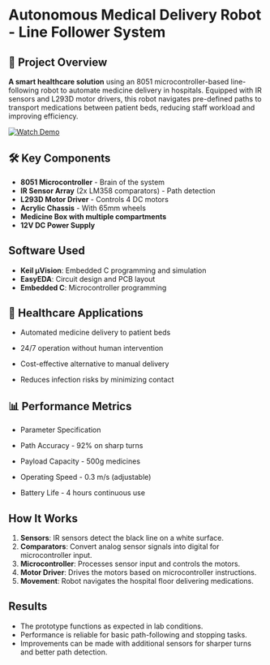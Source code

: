 # Autonomous Medical Delivery Robot - Line Follower System

## 📌 Project Overview
**A smart healthcare solution** using an 8051 microcontroller-based line-following robot to automate medicine delivery in hospitals. Equipped with IR sensors and L293D motor drivers, this robot navigates pre-defined paths to transport medications between patient beds, reducing staff workload and improving efficiency.

[![Watch Demo]([https://img.youtube.com/vi/YOUTUBE_VIDEO_ID/0.jpg)](https://youtu.be/YOUTUBE_VIDEO_ID](https://drive.google.com/file/d/1A4tFDbwrXCDe3M9qZGm4LLql-2b2k7LU/view?usp=sharing))  

## 🛠️ Key Components
- **8051 Microcontroller** - Brain of the system
- **IR Sensor Array** (2x LM358 comparators) - Path detection
- **L293D Motor Driver** - Controls 4 DC motors
- **Acrylic Chassis** - With 65mm wheels
- **Medicine Box with multiple compartments**
- **12V DC Power Supply**

## Software Used

- **Keil µVision**: Embedded C programming and simulation
- **EasyEDA**: Circuit design and PCB layout
- **Embedded C**: Microcontroller programming

## 🏥 Healthcare Applications

- Automated medicine delivery to patient beds

- 24/7 operation without human intervention

- Cost-effective alternative to manual delivery

- Reduces infection risks by minimizing contact

## 📊 Performance Metrics

- Parameter	Specification

- Path Accuracy	- 92% on sharp turns

- Payload Capacity - 500g medicines

- Operating Speed	- 0.3 m/s (adjustable)

- Battery Life	- 4 hours continuous use

## How It Works

1. **Sensors**: IR sensors detect the black line on a white surface.
2. **Comparators**: Convert analog sensor signals into digital for microcontroller input.
3. **Microcontroller**: Processes sensor input and controls the motors.
4. **Motor Driver**: Drives the motors based on microcontroller instructions.
5. **Movement**: Robot navigates the hospital floor delivering medications.

## Results

- The prototype functions as expected in lab conditions.
- Performance is reliable for basic path-following and stopping tasks.
- Improvements can be made with additional sensors for sharper turns and better path detection.
